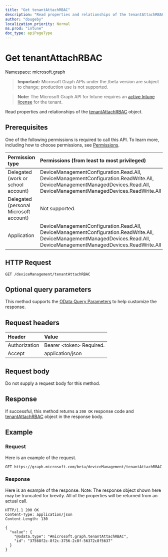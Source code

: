 ```yaml
---
title: "Get tenantAttachRBAC"
description: "Read properties and relationships of the tenantAttachRBAC object."
author: "dougeby"
localization_priority: Normal
ms.prod: "intune"
doc_type: apiPageType
---
```


# Get tenantAttachRBAC

Namespace: microsoft.graph

> **Important:** Microsoft Graph APIs under the /beta version are subject to change; production use is not supported.

> **Note:** The Microsoft Graph API for Intune requires an [active Intune license](https://go.microsoft.com/fwlink/?linkid=839381) for the tenant.

Read properties and relationships of the [tenantAttachRBAC](../resources/intune-devices-tenantattachrbac.md) object.

## Prerequisites
One of the following permissions is required to call this API. To learn more, including how to choose permissions, see [Permissions](/graph/permissions-reference).

|Permission type|Permissions (from least to most privileged)|
|:---|:---|
|Delegated (work or school account)|DeviceManagementConfiguration.Read.All, DeviceManagementConfiguration.ReadWrite.All, DeviceManagementManagedDevices.Read.All, DeviceManagementManagedDevices.ReadWrite.All|
|Delegated (personal Microsoft account)|Not supported.|
|Application|DeviceManagementConfiguration.Read.All, DeviceManagementConfiguration.ReadWrite.All, DeviceManagementManagedDevices.Read.All, DeviceManagementManagedDevices.ReadWrite.All|

## HTTP Request
<!-- {
  "blockType": "ignored"
}
-->
``` http
GET /deviceManagement/tenantAttachRBAC
```

## Optional query parameters
This method supports the [OData Query Parameters](/graph/query-parameters) to help customize the response.

## Request headers
|Header|Value|
|:---|:---|
|Authorization|Bearer &lt;token&gt; Required.|
|Accept|application/json|

## Request body
Do not supply a request body for this method.

## Response
If successful, this method returns a `200 OK` response code and [tenantAttachRBAC](../resources/intune-devices-tenantattachrbac.md) object in the response body.

## Example

### Request
Here is an example of the request.
``` http
GET https://graph.microsoft.com/beta/deviceManagement/tenantAttachRBAC
```

### Response
Here is an example of the response. Note: The response object shown here may be truncated for brevity. All of the properties will be returned from an actual call.
``` http
HTTP/1.1 200 OK
Content-Type: application/json
Content-Length: 130

{
  "value": {
    "@odata.type": "#microsoft.graph.tenantAttachRBAC",
    "id": "37568f2c-8f2c-3756-2c8f-56372c8f5637"
  }
}
```






